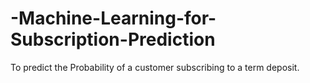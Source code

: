 # -Machine-Learning-for-Subscription-Prediction
To predict the Probability of a customer subscribing to a term deposit.
